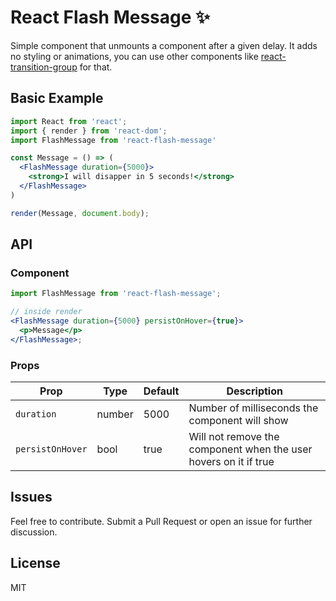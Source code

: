 # React Flash Message ✨

Simple component that unmounts a component after a given delay. It adds no styling or animations, you can use other components like [react-transition-group](https://github.com/reactjs/react-transition-group) for that.

## Basic Example

```jsx
import React from 'react';
import { render } from 'react-dom';
import FlashMessage from 'react-flash-message'

const Message = () => (
  <FlashMessage duration={5000}>
    <strong>I will disapper in 5 seconds!</strong>
  </FlashMessage>
)

render(Message, document.body);
```

## API

### Component

```jsx
import FlashMessage from 'react-flash-message';

// inside render
<FlashMessage duration={5000} persistOnHover={true}>
  <p>Message</p>
</FlashMessage>;
```

### Props

| Prop             | Type   | Default | Description                                                      |
| ---------------- | ------ | ------- | ---------------------------------------------------------------- |
| `duration`       | number | 5000    | Number of milliseconds the component will show                   |
| `persistOnHover` | bool   | true    | Will not remove the component when the user hovers on it if true |

## Issues

Feel free to contribute. Submit a Pull Request or open an issue for further discussion.

## License

MIT
